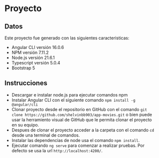 # Proyecto

## Datos
Este proyecto fue generado con las siguientes caracteristicas:

- Angular CLI versión 16.0.6
- NPM versión 7.11.2
- Node.js versión 21.6.1
- Typescript  versión 5.0.4
- Bootstrap 5

## Instrucciones

- Descargar e instalar node.js para ejecutar comandos npm
- Instalar Angular CLI con el siguiente comando `npm install -g @angular/cli`
- Clonar proyecto desde el repositorio en GitHub con el comando `git clone https://github.com/shelvinbb903/app-movies.git` o bien puede usar la herramiento visual de GitHub que le permita clonar el proyecto en su equipo.
- Despues de clonar el proyecto acceder a la carpeta con el comando `cd` desde una terminal de comandos.
- Instalar las dependencias de node usa el comando `npm install`.
- Ejecutar comando `ng serve` para comenzar a realizar pruebas. Por defecto se usa la url `http://localhost:4200/`.